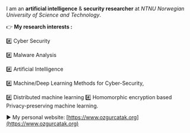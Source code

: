 I am an **artificial intelligence** & **security researcher** at *NTNU Norwegian University of Science and 
Technology*. 

:point_right: **My research interests :**

:hash: Cyber Security

:hash: Malware Analysis

:hash: Artificial Intelligence

:hash: Machine/Deep Learning Methods for Cyber-Security, 

:hash: Distributed machine learning
:hash: Homomorphic encryption based Privacy-preserving machine learning. 

:arrow_forward: My personal website: [https://www.ozgurcatak.org](https://www.ozgurcatak.org)
